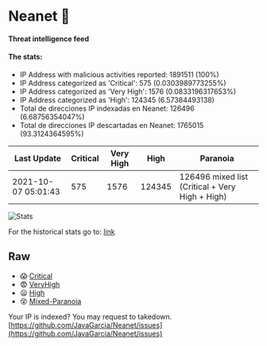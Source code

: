 # Neanet :hocho:
#### Threat intelligence feed
#### The stats:

- IP Address with malicious activities reported: 1891511 (100%)
- IP Address categorized as 'Critical':  575 (0.0303989773255%)
- IP Address categorized as 'Very High':  1576 (0.0833196317653%)
- IP Address categorized as 'High':  124345 (6.57384493138)
- Total de direcciones IP indexadas en Neanet:  126496 (6.68756354047%)
- Total de direcciones IP descartadas en Neanet:  1765015 (93.3124364595%)

| Last Update | Critical | Very High | High | Paranoia |
| --- | --- | --- | --- | --- |
| 2021-10-07 05:01:43 | 575 | 1576 | 124345 | 126496 mixed list (Critical + Very High + High)|

![Stats](https://docs.google.com/spreadsheets/d/e/2PACX-1vSnaNMIXVabIpDJjufMlzH7poXnshF3mgd8Is1g9ytUEzVsP5my4Trn8f-xkoLLQ38xpL3HtmUexLo6/pubchart?oid=501124687&format=image)

For the historical stats go to: [link](/stats.csv)
## Raw
- :scream: [Critical](https://raw.githubusercontent.com/JavaGarcia/Neanet/master/blacklists/neanet_critical.txt)
- :fearful: [VeryHigh](https://raw.githubusercontent.com/JavaGarcia/Neanet/master/blacklists/neanet_veryHigh.txtt)
- :frowning: [High](https://raw.githubusercontent.com/JavaGarcia/Neanet/master/blacklists/neanet_high.txt)
- :dizzy_face: [Mixed-Paranoia](https://raw.githubusercontent.com/JavaGarcia/Neanet/master/blacklists/neanet_all.txt)


Your IP is indexed? You may request to takedown. [https://github.com/JavaGarcia/Neanet/issues](https://github.com/JavaGarcia/Neanet/issues)




































































































































































































































































































































































































































































































































































































































































































































































































































































































































































































































































































































































































































































































































































































































































































































































































































































































































































































































































































































































































































































































































































































































































































































































































































































































































































































































































































































































































































































































































































































































































































































































































































































































































































































































































































































































































































































































































































































































































































































































































































































































































































































































































































































































































































































































































































































































































































































































































































































































































































































































































































































































































































































































































































































































































































































































































































































































































































































































































































































































































































































































































































































































































































































































































































































































































































































































































































































































































































































































































































































































































































































































































































































































































































































































































































































































































































































































































































































































































































































































































































































































































































































































































































































































































































































































































































































































































































































































































































































































































































































































































































































































































































































































































































































































































































